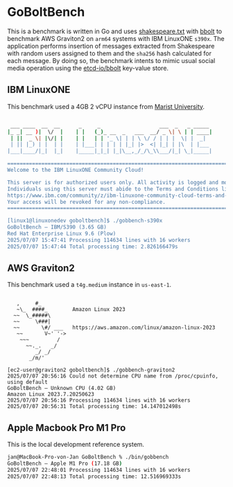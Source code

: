 # GoBoltBench

This is a benchmark is written in Go and uses [shakespeare.txt](https://gist.github.com/blakesanie/dde3a2b7e698f52f389532b4b52bc254) with [bbolt](https://github.com/etcd-io/bbolt) to benchmark AWS Graviton2 on `arm64` systems with IBM LinuxONE `s390x`. The application performs insertion of messages extracted from Shakespeare with random users assigned to them and the `sha256` hash calculated for each message. By doing so, the benchmark intents to mimic usual social media operation using the [etcd-io/bbolt](https://github.com/etcd-io/bbolt) key-value store.

## IBM LinuxONE

This benchmark used a 4GB 2 vCPU instance from [Marist University](https://www.marist.edu).

```bash

 ___ ____  __  __      _     _                   ___  _   _ _____
|_ _| __ )|  \/  |    | |   (_)_ __  _   ___  __/ _ \| \ | | ____|
 | ||  _ \| |\/| |    | |   | | '_ \| | | \ \/ / | | |  \| |  _|
 | || |_) | |  | |    | |___| | | | | |_| |>  <| |_| | |\  | |___
|___|____/|_|  |_|    |_____|_|_| |_|\__,_/_/\_\\___/|_| \_|_____|

=================================================================================
Welcome to the IBM LinuxONE Community Cloud!

This server is for authorized users only. All activity is logged and monitored.
Individuals using this server must abide to the Terms and Conditions listed here:
https://www.ibm.com/community/z/ibm-linuxone-community-cloud-terms-and-conditions/
Your access will be revoked for any non-compliance.
==================================================================================

[linux1@linuxonedev goboltbench]$ ./gobbench-s390x
GoBoltBench — IBM/S390 (3.65 GB)
Red Hat Enterprise Linux 9.6 (Plow)
2025/07/07 15:47:41 Processing 114634 lines with 16 workers
2025/07/07 15:47:44 Total processing time: 2.826166479s
```

## AWS Graviton2

This benchmark used a `t4g.medium` instance in `us-east-1`.

```

   ,     #_
   ~\_  ####_        Amazon Linux 2023
  ~~  \_#####\
  ~~     \###|
  ~~       \#/ ___   https://aws.amazon.com/linux/amazon-linux-2023
   ~~       V~' '->
    ~~~         /
      ~~._.   _/
         _/ _/
       _/m/'

[ec2-user@graviton2 goboltbench]$ ./gobbench-graviton2
2025/07/07 20:56:16 Could not determine CPU name from /proc/cpuinfo, using default
GoBoltBench — Unknown CPU (4.02 GB)
Amazon Linux 2023.7.20250623
2025/07/07 20:56:16 Processing 114634 lines with 16 workers
2025/07/07 20:56:31 Total processing time: 14.147012498s
```

## Apple Macbook Pro M1 Pro

This is the local development reference system.

```bash
jan@MacBook-Pro-von-Jan GoBoltBench % ./bin/gobbench
GoBoltBench — Apple M1 Pro (17.18 GB)
2025/07/07 22:48:01 Processing 114634 lines with 16 workers
2025/07/07 22:48:13 Total processing time: 12.516969333s
```